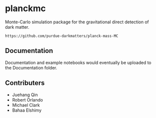 # planckmc

Monte-Carlo simulation package for the gravitational direct detection of dark matter.

`https://github.com/purdue-darkmatters/planck-mass-MC`

## Documentation
Documentation and example notebooks would eventually be uploaded to the Documentation folder.

## Contributers
* Juehang Qin
* Robert Orlando
* Michael Clark
* Bahaa Elshimy
